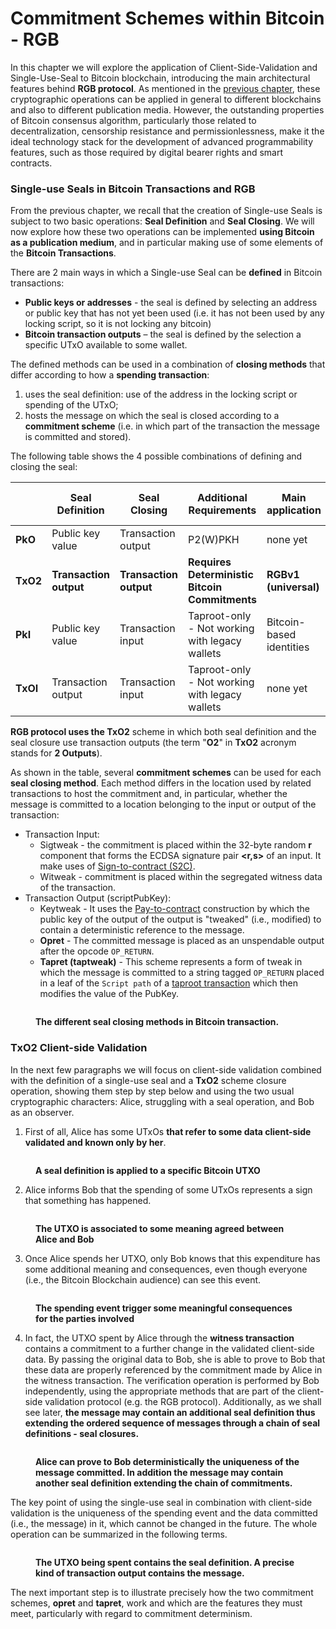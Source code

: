 # Commitment Schemes within Bitcoin -  RGB

In this chapter we will explore the application of Client-Side-Validation and Single-Use-Seal to Bitcoin blockchain, introducing the main architectural features behind **RGB protocol**. As mentioned in the [previous chapter](../distributed-computing-concepts/paradigms-of-distributed-computing.md), these cryptographic operations can be applied in general to different blockchains and also to different publication media. However, the outstanding properties of Bitcoin consensus algorithm, particularly those related to decentralization, censorship resistance and permissionlessness, make it the ideal technology stack for the development of advanced programmability features, such as those required by digital bearer rights and smart contracts.

### Single-use Seals in Bitcoin Transactions and RGB

From the previous chapter, we recall that the creation of Single-use Seals is subject to two basic operations: **Seal Definition** and **Seal Closing**. We will now explore how these two operations can be implemented **using Bitcoin as a publication medium**, and in particular making use of some elements of the **Bitcoin Transactions**.

There are 2 main ways in which a Single-use Seal can be **defined** in Bitcoin transactions:

* **Public keys or addresses** - the seal is defined by selecting an address or public key that has not yet been used (i.e. it has not been used by any locking script, so it is not locking any bitcoin)
* **Bitcoin transaction outputs** – the seal is defined by the selection a specific UTxO available to some wallet.

The defined methods can be used in a combination of **closing methods** that differ according to how a **spending transaction**:

1. uses the seal definition: use of the address in the locking script or spending of the UTxO;
2. hosts the message on which the seal is closed according to a **commitment scheme** (i.e. in which part of the transaction the message is committed and stored).

The following table shows the 4 possible combinations of defining and closing the seal:

<table><thead><tr><th></th><th>Seal Definition</th><th width="129">Seal Closing</th><th>Additional Requirements</th><th>Main application</th><th>Possible commitment schemes</th></tr></thead><tbody><tr><td><strong>PkO</strong></td><td>Public key value</td><td>Transaction output</td><td>P2(W)PKH</td><td>none yet</td><td>keytweak, tapret, opret</td></tr><tr><td><strong>TxO2</strong></td><td><strong>Transaction output</strong></td><td><strong>Transaction output</strong></td><td><strong>Requires Deterministic Bitcoin Commitments</strong></td><td><strong>RGBv1 (universal)</strong></td><td><strong>keytweak, tapret, opret</strong></td></tr><tr><td><strong>PkI</strong></td><td>Public key value</td><td>Transaction input</td><td>Taproot-only - Not working with legacy wallets</td><td>Bitcoin-based identities</td><td>sigtweak, witweak</td></tr><tr><td><strong>TxOI</strong></td><td>Transaction output</td><td>Transaction input</td><td>Taproot-only - Not working with legacy wallets</td><td>none yet</td><td>sigtweak, witweak</td></tr></tbody></table>

**RGB protocol uses the TxO2** scheme in which both seal definition and the seal closure use transaction outputs (the term "**O2**" in **TxO2** acronym stands for **2 Outputs**).

As shown in the table, several **commitment schemes** can be used for each **seal closing method**. Each method differs in the location used by related transactions to host the commitment and, in particular, whether the message is committed to a location belonging to the input or output of the transaction:

* Transaction Input:
  * Sigtweak - the commitment is placed within the 32-byte random **r** component that forms the ECDSA signature pair **\<r,s>** of an input. It make uses of [Sign-to-contract (S2C)](https://blog.eternitywall.com/2018/04/13/sign-to-contract/#sign-to-contract).
  * Witweak - commitment is placed within the segregated witness data of the transaction.
* Transaction Output (scriptPubKey):
  * Keytweak - It uses the [Pay-to-contract](https://blog.eternitywall.com/2018/04/13/sign-to-contract/#pay-to-contract) construction by which the public key of the output of the output is "tweaked" (i.e., modified) to contain a deterministic reference to the message.
  * **Opret** - The committed message is placed as an unspendable output after the opcode `OP_RETURN`.
  * **Tapret (taptweak)** - This scheme represents a form of tweak in which the message is committed to a string tagged `OP_RETURN` placed in a leaf of the `Script path` of a [taproot transaction](https://github.com/bitcoin/bips/blob/master/bip-0341.mediawiki) which then modifies the value of the PubKey.

<figure><img src="../img/bitcoin-seals.png" alt=""><figcaption><p><strong> The different seal closing methods in Bitcoin transaction.</strong></p></figcaption></figure>


### TxO2 Client-side Validation

In the next few paragraphs we will focus on client-side validation combined with the definition of a single-use seal and a **TxO2** scheme closure operation, showing them step by step below and using the two usual cryptographic characters: Alice, struggling with a seal operation, and Bob as an observer.

1. First of all, Alice has some UTxOs **that refer to some data client-side validated and known only by her**.

<figure><img src="txo2-1.png" alt=""><figcaption><p><strong> A seal definition is applied to a specific Bitcoin UTXO</strong></p></figcaption></figure>

2. Alice informs Bob that the spending of some UTxOs represents a sign that something has happened.

<figure><img src="txo2-2.png" alt=""><figcaption><p><strong> The UTXO is associated to some meaning agreed between Alice and Bob</strong></p></figcaption></figure>

3. Once Alice spends her UTXO, only Bob knows that this expenditure has some additional meaning and consequences, even though everyone (i.e., the Bitcoin Blockchain audience) can see this event.

<figure><img src="txo2-3.png" alt=""><figcaption><p><strong> The spending event trigger some meaningful consequences for the parties involved</strong></p></figcaption></figure>

4. In fact, the UTXO spent by Alice through the **witness transaction** contains a commitment to a further change in the validated client-side data. By passing the original data to Bob, she is able to prove to Bob that these data are properly referenced by the commitment made by Alice in the witness transaction. The verification operation is performed by Bob independently, using the appropriate methods that are part of the client-side validation protocol (e.g. the RGB protocol). Additionally, as we shall see later, **the message may contain an additional seal definition thus extending the ordered sequence of messages through a chain of seal definitions - seal closures.** 

<figure><img src="txo2-4.png" alt=""><figcaption><p><strong> Alice can prove to Bob deterministically the uniqueness of the message committed. In addition the message may contain another seal definition extending the chain of commitments.</strong></p></figcaption></figure>

The key point of using the single-use seal in combination with client-side validation is the uniqueness of the spending event and the data committed (i.e., the message) in it, which cannot be changed in the future. The whole operation can be summarized in the following terms.

<figure><img src="txo2-5.png" alt=""><figcaption><p><strong>The UTXO being spent contains the seal definition. A precise kind of transaction output contains the message.</strong></p></figcaption></figure>


The next important step is to illustrate precisely how the two commitment schemes, **opret** and **tapret**, work and which are the features they must meet, particularly with regard to commitment determinism.
